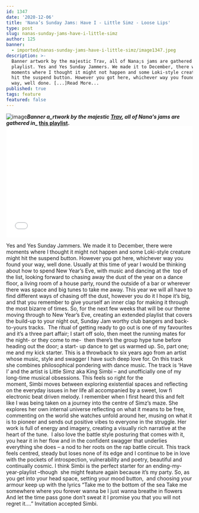 ```yaml
---
id: 1347
date: '2020-12-06'
title: 'Nana’s Sunday Jams: Have I - Little Simz - Loose Lips'
type: post
slug: nanas-sunday-jams-have-i-little-simz
author: 125
banner:
  - imported/nanas-sunday-jams-have-i-little-simz/image1347.jpeg
description: >-
  Banner artwork by the majestic Trav, all of Nana;s jams are gathered in;this
  playlist. Yes and Yes Sunday Jammers. We made it to December, there were
  moments where I thought it might not happen and some Loki-style creature might
  hit the suspend button. However you got here, whichever way you found your
  way, well done. [...]Read More...
published: true
tags: feature
featured: false
---
```

![image](../imported/nanas-sunday-jams-have-i-little-simz/image1347.jpeg)**_Banner a_rtwork by the majestic [Trav](https://www.backdownwarchild.co.uk/), all of Nana's jams are gathered in__ [__this playlist__](https://open.spotify.com/playlist/12UoQ8ov5i6P8BIfm2lOjS?si=jarAn1CXSEuYB9vAxJidOg)__.__**<iframe width='100%' height='300' scrolling='no' frameborder='no' allow='autoplay' src='//www.youtube.com/embed/FXeE8VFwh2w?wmode=opaque'></iframe>

Yes and Yes Sunday Jammers. We made it to December, there were moments where I thought it might not happen and some Loki-style creature might hit the suspend button. However you got here, whichever way you found your way, well done. Usually at this time of year I would be thinking about how to spend New Year’s Eve, with music and dancing at the  top of the list, looking forward to chasing away the dust of the year on a dance floor, a living room of a house party, round the outside of a bar or wherever there was space and big tunes to take me away. This year we will all have to find different ways of chasing off the dust, however you do it I hope it’s big, and that you remember to give yourself an inner clap for making it through the most bizarre of times. So, for the next few weeks that will be our theme moving through to New Year’s Eve, creating an extended playlist that covers the build-up to your night out, Sunday Jam worthy club bangers and back-to-yours tracks.  The ritual of getting ready to go out is one of my favourites and it’s a three part affair; I start off solo, then meet the running mates for the night- or they come to me-  then there’s the group hype tune before heading out the door; a start- up dance to get us warmed up. So, part one; me and my kick starter. This is a throwback to six years ago from an artist whose music, style and swagger I have such deep love for. On this track she combines philosophical pondering with dance music. The track is ‘Have I’ and the artist is Little Simz aka King Simbi – and unofficially one of my long-time musical obsessions. This feels so right for the moment, Simbi moves between exploring existential spaces and reflecting on the everyday issues in her life all accompanied by a sweet, low fi electronic beat driven melody. I remember when I first heard this and felt like I was being taken on a journey into the centre of Simz’s maze. She explores her own internal universe reflecting on what it means to be free, commenting on the world she watches unfold around her, musing on what it is to pioneer and sends out positive vibes to everyone in the struggle. Her work is full of energy and imagery, creating a visually rich narrative at the heart of the tune.  I also love the battle style posturing that comes with it, you hear it in her flow and in the confident swagger that underlies everything she does – a nod to her roots on the rap battle circuit. This track feels centred, steady but loses none of its edge and I continue to be in love with the pockets of introspection, vulnerability and poetry, beautiful and continually cosmic. I think Simbi is the perfect starter for an ending-my-year-playlist –though  she might feature again because it’s my party. So, as you get into your head space, setting your mood button,  and choosing your armour keep up with the lyrics “Take me to the bottom of the sea Take me somewhere where you forever wanna be I just wanna breathe in flowers And let the time pass gone don’t sweat it I promise you that you will not regret it….” Invitation accepted Simbi.